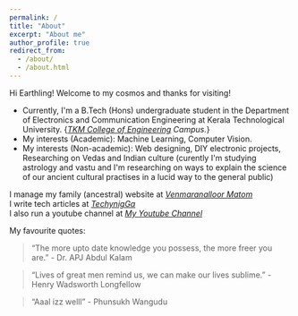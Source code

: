 ```yaml
---
permalink: /
title: "About"
excerpt: "About me"
author_profile: true
redirect_from: 
  - /about/
  - /about.html
---
```


Hi Earthling! Welcome to my cosmos and thanks for visiting!  

- Currently, I'm a B.Tech (Hons) undergraduate student in the Department of Electronics and Communication Engineering at Kerala Technological University. {_[TKM College of Engineering](https://en.wikipedia.org/wiki/Thangal_Kunju_Musaliar_College_of_Engineering) Campus._}
- My interests (Academic): Machine Learning, Computer Vision.  
- My interests (Non-academic): Web designing, DIY electronic projects, Researching on Vedas and Indian culture (curently I'm studying astrology and vastu and I'm researching on ways to explain the science of our ancient cultural practises in a lucid way to the general public)

I manage my family (ancestral) website at [_Venmaranalloor Matom_](http://www.vedicfarm.in)  
I write tech articles at [_TechynigGa_](http://www.techynig.ga)  
I also run a youtube channel at [_My Youtube Channel_](https://www.youtube.com/channel/UC5loeOXaEJqgJfLdVznb0xQ)
   
My favourite quotes:
>  “The more upto date knowledge you possess, the more freer you are.”
                                              - Dr. APJ Abdul Kalam
   
>  “Lives of great men remind us, we can make our lives sublime.”
                                        - Henry Wadsworth Longfellow
   
>  “Aaal izz welll”
                                                - Phunsukh Wangudu
